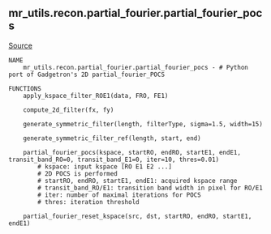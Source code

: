 
## mr_utils.recon.partial_fourier.partial_fourier_pocs

[Source](https://github.com/mckib2/mr_utils/blob/master/mr_utils/recon/partial_fourier/partial_fourier_pocs.py)

```
NAME
    mr_utils.recon.partial_fourier.partial_fourier_pocs - # Python port of Gadgetron's 2D partial_fourier_POCS

FUNCTIONS
    apply_kspace_filter_ROE1(data, FRO, FE1)
    
    compute_2d_filter(fx, fy)
    
    generate_symmetric_filter(length, filterType, sigma=1.5, width=15)
    
    generate_symmetric_filter_ref(length, start, end)
    
    partial_fourier_pocs(kspace, startRO, endRO, startE1, endE1, transit_band_RO=0, transit_band_E1=0, iter=10, thres=0.01)
        # kspace: input kspace [RO E1 E2 ...]
        # 2D POCS is performed
        # startRO, endRO, startE1, endE1: acquired kspace range
        # transit_band_RO/E1: transition band width in pixel for RO/E1
        # iter: number of maximal iterations for POCS
        # thres: iteration threshold
    
    partial_fourier_reset_kspace(src, dst, startRO, endRO, startE1, endE1)

```


